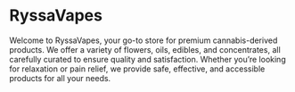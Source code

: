 # RyssaVapes
Welcome to RyssaVapes, your go-to store for premium cannabis-derived products. We offer a variety of flowers, oils, edibles, and concentrates, all carefully curated to ensure quality and satisfaction. Whether you’re looking for relaxation or pain relief, we provide safe, effective, and accessible products for all your needs.
